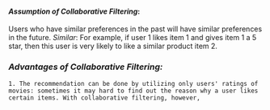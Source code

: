 #### *Assumption of Collaborative Filtering*:
Users who have similar preferences in the past will have similar preferences in the future.
*Similar*: For example, if user 1 likes item 1 and gives item 1 a 5 star, then this user is very likely to like a similar product item 2. 

### *Advantages of Collaborative Filtering:*
	1. The recommendation can be done by utilizing only users' ratings of movies: sometimes it may hard to find out the reason why a user likes certain items. With collaborative filtering, however, 
